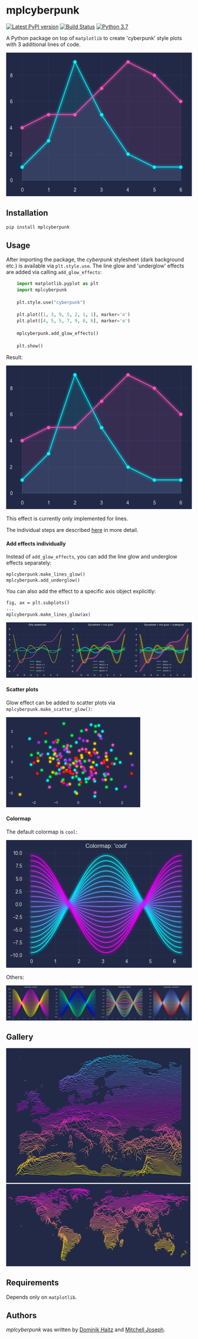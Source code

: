 # mplcyberpunk


[![Latest PyPI version](https://img.shields.io/pypi/v/mplcyberpunk.svg)](https://pypi.python.org/pypi/mplcyberpunk)
[![Build Status](https://travis-ci.com/dhaitz/mplcyberpunk.svg?branch=master)](https://travis-ci.com/dhaitz/mplcyberpunk)
[![Python 3.7](https://img.shields.io/badge/python-3.7-blue.svg)](https://www.python.org/downloads/release/python-370/)


A Python package on top of `matplotlib` to create 'cyberpunk' style plots with 3 additional lines of code.

![](img/demo.png)

## Installation

    pip install mplcyberpunk

## Usage

After importing the package, the _cyberpunk_ stylesheet (dark background etc.) is available via `plt.style.use`.
The line glow and 'underglow' effects are added via calling `add_glow_effects`:

```python
    import matplotlib.pyplot as plt
    import mplcyberpunk

    plt.style.use("cyberpunk")

    plt.plot([1, 3, 9, 5, 2, 1, 1], marker='o')
    plt.plot([4, 5, 5, 7, 9, 8, 6], marker='o')

    mplcyberpunk.add_glow_effects()

    plt.show()
```

Result:

![](img/demo.png)

This effect is currently only implemented for lines.

The individual steps are described [here](https://matplotlib.org/matplotblog/posts/matplotlib-cyberpunk-style/) in more detail.


#### Add effects individually

Instead of `add_glow_effects`, you can add the line glow and underglow effects separately:

    mplcyberpunk.make_lines_glow()
    mplcyberpunk.add_underglow()


You can also add the effect to a specific axis object explicitly:

    fig, ax = plt.subplots()
    ...
    mplcyberpunk.make_lines_glow(ax)

![](img/sin.png)


#### Scatter plots

Glow effect can be added to scatter plots via `mplcyberpunk.make_scatter_glow()`:

![](img/scatter.png)

#### Colormap

The default colormap is `cool`:

![colormap](img/colormap.png)

Others:


![colormaps](img/colormaps.png)


## Gallery
![europe](img/europe.png)
![world](img/world.png)

## Requirements
Depends only on `matplotlib`.


## Authors

*mplcyberpunk* was written by [Dominik Haitz](https://dhaitz.github.io) and [Mitchell Joseph](https://twitter.com/_Mitch_Joseph).
